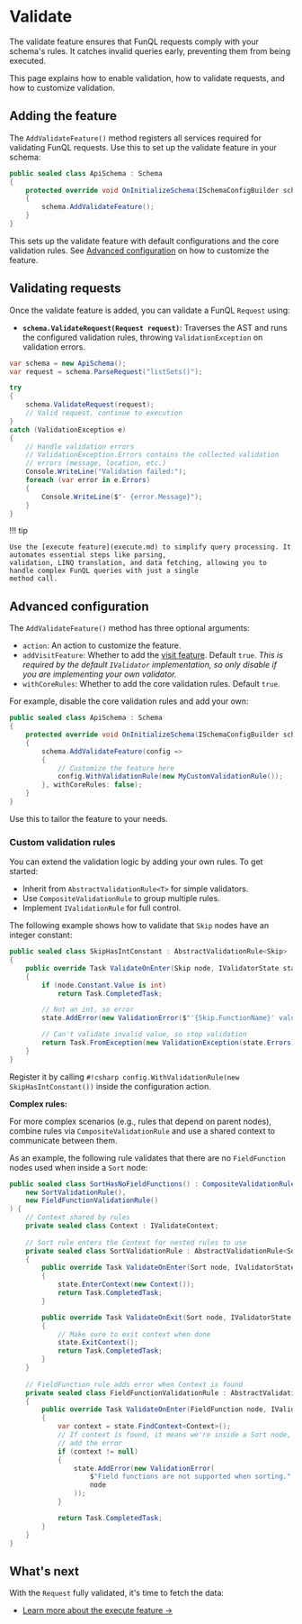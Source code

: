 ﻿# Validate

The validate feature ensures that FunQL requests comply with your schema's rules. It catches invalid queries early, 
preventing them from being executed.

This page explains how to enable validation, how to validate requests, and how to customize validation.

## Adding the feature

The `AddValidateFeature()` method registers all services required for validating FunQL requests. Use this to set up the
validate feature in your schema:

```csharp
public sealed class ApiSchema : Schema
{
    protected override void OnInitializeSchema(ISchemaConfigBuilder schema)
    {
        schema.AddValidateFeature();
    }
}
```

This sets up the validate feature with default configurations and the core validation rules. See [Advanced
configuration](#advanced-configuration) on how to customize the feature.

## Validating requests

Once the validate feature is added, you can validate a FunQL `Request` using:

- **`schema.ValidateRequest(Request request)`**: Traverses the AST and runs the configured validation rules, throwing 
  `ValidationException` on validation errors.

```csharp
var schema = new ApiSchema();
var request = schema.ParseRequest("listSets()");

try
{
    schema.ValidateRequest(request);
    // Valid request, continue to execution
}
catch (ValidationException e)
{
    // Handle validation errors
    // ValidationException.Errors contains the collected validation 
    // errors (message, location, etc.)
    Console.WriteLine("Validation failed:");
    foreach (var error in e.Errors)
    {
        Console.WriteLine($"- {error.Message}");
    }
}
```

!!! tip

    Use the [execute feature](execute.md) to simplify query processing. It automates essential steps like parsing, 
    validation, LINQ translation, and data fetching, allowing you to handle complex FunQL queries with just a single 
    method call.

## Advanced configuration

The `AddValidateFeature()` method has three optional arguments:

- `action`: An action to customize the feature.
- `addVisitFeature`: Whether to add the [visit feature](visit.md). Default `true`. _This is required by the default 
  `IValidator` implementation, so only disable if you are implementing your own validator._
- `withCoreRules`: Whether to add the core validation rules. Default `true`.

For example, disable the core validation rules and add your own:

```csharp
public sealed class ApiSchema : Schema
{
    protected override void OnInitializeSchema(ISchemaConfigBuilder schema)
    {
        schema.AddValidateFeature(config =>
        {
            // Customize the feature here
            config.WithValidationRule(new MyCustomValidationRule());
        }, withCoreRules: false);
    }
}
```

Use this to tailor the feature to your needs.

### Custom validation rules

You can extend the validation logic by adding your own rules. To get started:

- Inherit from `AbstractValidationRule<T>` for simple validators.
- Use `CompositeValidationRule` to group multiple rules.
- Implement `IValidationRule` for full control.

The following example shows how to validate that `Skip` nodes have an integer constant:

```csharp
public sealed class SkipHasIntConstant : AbstractValidationRule<Skip>
{
    public override Task ValidateOnEnter(Skip node, IValidatorState state, CancellationToken cancellationToken)
    {
        if (node.Constant.Value is int)
            return Task.CompletedTask;

        // Not an int, so error
        state.AddError(new ValidationError($"'{Skip.FunctionName}' value must be an integer.", node.Constant));

        // Can't validate invalid value, so stop validation
        return Task.FromException(new ValidationException(state.Errors));
    }
}
```

Register it by calling `#!csharp config.WithValidationRule(new SkipHasIntConstant())` inside the configuration action.

**Complex rules:**

For more complex scenarios (e.g., rules that depend on parent nodes), combine rules via `CompositeValidationRule` and 
use a shared context to communicate between them. 

As an example, the following rule validates that there are no `FieldFunction` nodes used when inside a `Sort` node:

```csharp
public sealed class SortHasNoFieldFunctions() : CompositeValidationRule(
    new SortValidationRule(),
    new FieldFunctionValidationRule()
) {
    // Context shared by rules
    private sealed class Context : IValidateContext;
    
    // Sort rule enters the Context for nested rules to use
    private sealed class SortValidationRule : AbstractValidationRule<Sort>
    {
        public override Task ValidateOnEnter(Sort node, IValidatorState state, CancellationToken cancellationToken)
        {
            state.EnterContext(new Context());
            return Task.CompletedTask;
        }

        public override Task ValidateOnExit(Sort node, IValidatorState state, CancellationToken cancellationToken)
        {
            // Make sure to exit context when done
            state.ExitContext();
            return Task.CompletedTask;
        }
    }
    
    // FieldFunction rule adds error when Context is found
    private sealed class FieldFunctionValidationRule : AbstractValidationRule<FieldFunction>
    {
        public override Task ValidateOnEnter(FieldFunction node, IValidatorState state, CancellationToken cancellationToken)
        {
            var context = state.FindContext<Context>();
            // If context is found, it means we're inside a Sort node, so 
            // add the error
            if (context != null) 
            {
                state.AddError(new ValidationError(
                    $"Field functions are not supported when sorting.",
                    node
                ));
            }

            return Task.CompletedTask;
        }
    }
}
```

## What's next

With the `Request` fully validated, it's time to fetch the data:

- [Learn more about the execute feature →](execute.md)